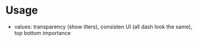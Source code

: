 # Usage

- values: transparency (show ilters), consisten UI (all dash look the same), top bottom importance
